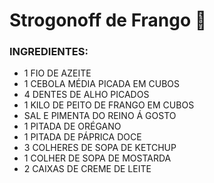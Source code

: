 # Strogonoff de Frango :chicken:



### INGREDIENTES:

- 1 FIO DE AZEITE 
- 1 CEBOLA MÉDIA PICADA EM CUBOS 
- 4 DENTES DE ALHO PICADOS
- 1 KILO DE PEITO DE FRANGO EM CUBOS
- SAL E PIMENTA DO REINO Á GOSTO 
-  1 PITADA DE ORÉGANO 
-  1 PITADA DE PÁPRICA DOCE 
-  3 COLHERES DE SOPA DE KETCHUP
-  1 COLHER DE SOPA DE MOSTARDA
-  2 CAIXAS DE CREME DE LEITE





